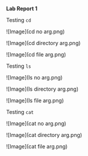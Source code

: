 **Lab Report 1**

Testing `cd`

![Image](cd no arg.png)

![Image](cd directory arg.png)

![Image](cd file arg.png)


Testing `ls`

![Image](ls no arg.png)

![Image](ls directory arg.png)

![Image](ls file arg.png)


Testing `cat`

![Image](cat no arg.png)

![Image](cat directory arg.png)

![Image](cat file arg.png)

